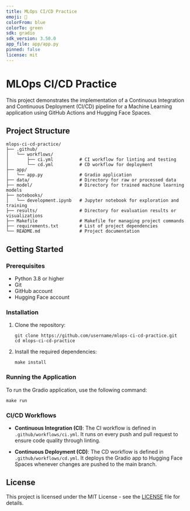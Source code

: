 ```yaml
---
title: MLOps CI/CD Practice
emoji: 🚀
colorFrom: blue
colorTo: green
sdk: gradio
sdk_version: 3.50.0
app_file: app/app.py
pinned: false
license: mit
---
```


# MLOps CI/CD Practice

This project demonstrates the implementation of a Continuous Integration and Continuous Deployment (CI/CD) pipeline for a Machine Learning application using GitHub Actions and Hugging Face Spaces.

## Project Structure

```
mlops-ci-cd-practice/
├── .github/
│   └── workflows/
│       ├── ci.yml          # CI workflow for linting and testing
│       └── cd.yml          # CD workflow for deployment
├── app/
│   └── app.py              # Gradio application
├── data/                   # Directory for raw or processed data
├── model/                  # Directory for trained machine learning models
├── notebooks/
│   └── development.ipynb   # Jupyter notebook for exploration and training
├── results/                # Directory for evaluation results or visualizations
├── Makefile                # Makefile for managing project commands
├── requirements.txt        # List of project dependencies
└── README.md               # Project documentation
```

## Getting Started

### Prerequisites

- Python 3.8 or higher
- Git
- GitHub account
- Hugging Face account

### Installation

1. Clone the repository:
   ```
   git clone https://github.com/username/mlops-ci-cd-practice.git
   cd mlops-ci-cd-practice
   ```

2. Install the required dependencies:
   ```
   make install
   ```

### Running the Application

To run the Gradio application, use the following command:
```
make run
```

### CI/CD Workflows

- **Continuous Integration (CI)**: The CI workflow is defined in `.github/workflows/ci.yml`. It runs on every push and pull request to ensure code quality through linting.
  
- **Continuous Deployment (CD)**: The CD workflow is defined in `.github/workflows/cd.yml`. It deploys the Gradio app to Hugging Face Spaces whenever changes are pushed to the main branch.

## License

This project is licensed under the MIT License - see the [LICENSE](LICENSE) file for details.